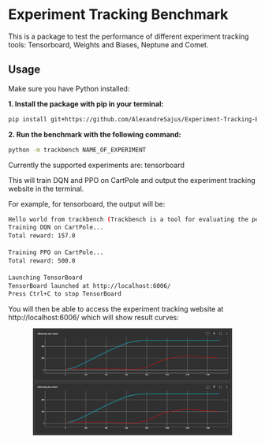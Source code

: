 # **Experiment Tracking Benchmark**

This is a package to test the performance of different experiment tracking tools: Tensorboard, Weights and Biases, Neptune and Comet.

## **Usage**

Make sure you have Python installed:

**1. Install the package with pip in your terminal:**

```bash
pip install git+https://github.com/AlexandreSajus/Experiment-Tracking-Benchmark.git
```

**2. Run the benchmark with the following command:**

```bash
python -m trackbench NAME_OF_EXPERIMENT
```

Currently the supported experiments are: tensorboard

This will train DQN and PPO on CartPole and output the experiment tracking website in the terminal.

For example, for tensorboard, the output will be:

```bash
Hello world from trackbench (Trackbench is a tool for evaluating the performance of experiment tracking tools.)
Training DQN on CartPole...
Total reward: 157.0

Training PPO on CartPole...
Total reward: 500.0

Launching TensorBoard
TensorBoard launched at http://localhost:6006/
Press Ctrl+C to stop TensorBoard
```

You will then be able to access the experiment tracking website at http://localhost:6006/ which will show result curves:

<p align="center">
  <img src="assets/tensorboard_rew.png" alt="Tensorboard Curves" width="80%"/>
</p>
